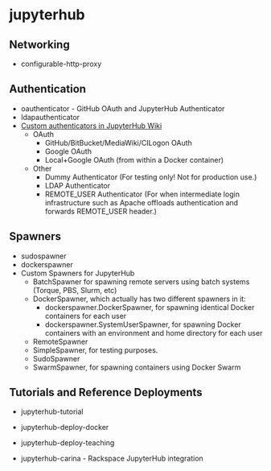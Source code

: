 #  jupyterhub

## Networking
- configurable-http-proxy

## Authentication
- oauthenticator - GitHub OAuth and JupyterHub Authenticator
- ldapauthenticator
- [Custom authenticators in JupyterHub Wiki](https://github.com/jupyterhub/jupyterhub/wiki/Authenticators)
    - OAuth
         - GitHub/BitBucket/MediaWiki/CILogon OAuth
         - Google OAuth
         - Local+Google OAuth (from within a Docker container)
    - Other
         - Dummy Authenticator (For testing only! Not for production use.)
         - LDAP Authenticator
         - REMOTE_USER Authenticator (For when intermediate login infrastructure such as Apache offloads authentication and forwards REMOTE_USER header.)

## Spawners
- sudospawner
- dockerspawner
- Custom Spawners for JupyterHub
    - BatchSpawner for spawning remote servers using batch systems (Torque, PBS, Slurm, etc)
    - DockerSpawner, which actually has two different spawners in it:
         - dockerspawner.DockerSpawner, for spawning identical Docker containers for each user
         - dockerspawner.SystemUserSpawner, for spawning Docker containers with an environment and home directory for each user
    - RemoteSpawner
    - SimpleSpawner, for testing purposes.
    - SudoSpawner
    - SwarmSpawner, for spawning containers using Docker Swarm

## Tutorials and Reference Deployments
- jupyterhub-tutorial
- jupyterhub-deploy-docker
- jupyterhub-deploy-teaching

- jupyterhub-carina - Rackspace JupyterHub integration